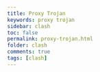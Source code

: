 ```yaml
---
title: Proxy Trojan
keywords: proxy trojan
sidebar: clash
toc: false
permalink: proxy-trojan.html
folder: clash
comments: true
tags: [clash]
---
```

